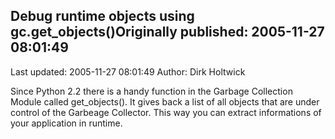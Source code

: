 ## Debug runtime objects using gc.get_objects()Originally published: 2005-11-27 08:01:49 
Last updated: 2005-11-27 08:01:49 
Author: Dirk Holtwick 
 
Since Python 2.2 there is a handy function in the Garbage Collection Module called get_objects(). It gives back a list of all objects that are under control of the Garbeage Collector. This way you can extract informations of your application in runtime.
